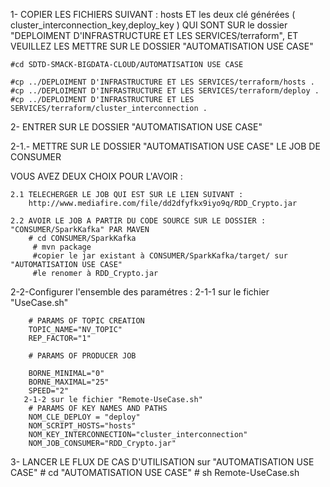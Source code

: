 1- COPIER LES FICHIERS SUIVANT :  hosts ET les deux clé générées ( cluster_interconnection_key,deploy_key )  QUI SONT SUR le dossier "DEPLOIMENT D'INFRASTRUCTURE ET LES SERVICES/terraform", ET VEUILLEZ LES METTRE  SUR LE DOSSIER
     "AUTOMATISATION USE CASE"

	#cd SDTD-SMACK-BIGDATA-CLOUD/AUTOMATISATION USE CASE

	#cp ../DEPLOIMENT D'INFRASTRUCTURE ET LES SERVICES/terraform/hosts .
	#cp ../DEPLOIMENT D'INFRASTRUCTURE ET LES SERVICES/terraform/deploy .
	#cp ../DEPLOIMENT D'INFRASTRUCTURE ET LES SERVICES/terraform/cluster_interconnection .

2- ENTRER SUR LE DOSSIER "AUTOMATISATION USE CASE"

2-1.- METTRE SUR LE DOSSIER "AUTOMATISATION USE CASE" LE JOB DE CONSUMER 

VOUS AVEZ DEUX CHOIX POUR L'AVOIR : 

	2.1 TELECHERGER LE JOB QUI EST SUR LE LIEN SUIVANT :
		http://www.mediafire.com/file/dd2dfyfkx9iyo9q/RDD_Crypto.jar

	2.2 AVOIR LE JOB A PARTIR DU CODE SOURCE SUR LE DOSSIER : "CONSUMER/SparkKafka" PAR MAVEN 
		# cd CONSUMER/SparkKafka
		 # mvn package 
		 #copier le jar existant à CONSUMER/SparkKafka/target/ sur "AUTOMATISATION USE CASE"
		 #le renomer à RDD_Crypto.jar

2-2-Configurer l'ensemble des paramétres :
	    2-1-1 sur le fichier "UseCase.sh"

		# PARAMS OF TOPIC CREATION 
		TOPIC_NAME="NV_TOPIC"
		REP_FACTOR="1"

		# PARAMS OF PRODUCER JOB

		BORNE_MINIMAL="0"
		BORNE_MAXIMAL="25"
		SPEED="2"
	   2-1-2 sur le fichier "Remote-UseCase.sh"
		# PARAMS OF KEY NAMES AND PATHS
		NOM_CLE_DEPLOY = "deploy"
		NOM_SCRIPT_HOSTS="hosts"
		NOM_KEY_INTERCONNECTION="cluster_interconnection"
		NOM_JOB_CONSUMER="RDD_Crypto.jar"
		




3- LANCER LE FLUX DE CAS D'UTILISATION sur "AUTOMATISATION USE CASE"
	# cd "AUTOMATISATION USE CASE"
	# sh Remote-UseCase.sh
